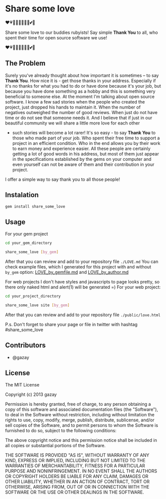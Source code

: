 # Share some love

:heart::heartpulse::green_heart::yellow_heart::heartbeat::blue_heart::revolving_hearts::purple_heart::two_hearts::sparkling_heart:

Share some love to our buddies rubyists! Say simple **Thank You** to
all, who spent their time for open source software we use!

:heart::heartpulse::green_heart::yellow_heart::heartbeat::blue_heart::revolving_hearts::purple_heart::two_hearts::sparkling_heart:

## The Problem

Surely you've already thought about how important it is sometimes – to say
**Thank You**. How nice it is - get those thanks in your address. Especially if
it's no thanks for what you had to do or have done because it's your
job, but because you have done something as a hobby and this is
something very beneficial to someone else. At the moment I'm talking
about open source software. I know a few sad stories when the people who created the
project, just dropped his hands to maintain it. When the number of
negatives outweighed the number of good reviews. When just do not have
time or do not see that someone needs it. And I believe that if just in our
beautiful community we will share a little more love for each other
- such stories will become a lot rarer! It's so easy - to say **Thank You**
to those who made part of your job. Who spent their free time to
support a project in an efficient condition. Who in the end allows you
by their work to earn money and experience easier. All these
people are certainly getting a lot of good words in his address, but
most of them just appear in the specifications established by the gems
on your computer and even yourself can not be aware of them and their
contribution in your project.

I offer a simple way to say thank you to all those people!

## Instalation

```bash
gem install share_some_love
```

## Usage

For your gem project
```bash
cd your_gem_directory

share_some_love [by_gem]
```

After that you can review and add to your repository file `./LOVE.md`
You can check example files, which I generated for this project with and
without `by_gem` option:
[LOVE_by_gemfile.md](https://github.com/gazay/share_some_love/blob/master/LOVE_by_gem.md)
and
[LOVE_by_author.md](https://github.com/gazay/share_some_love/blob/master/LOVE_by_author.md)

For web projects I don't have styles and javascripts to page looks
pretty, so there only naked html and alert(1) will be generated =)
For your web project:
```bash
cd your_project_directory

share_some_love site [by_gem]
```

After that you can review and add to your repository file `./public/love.html`


P.s. Don't forget to share your page or file in twitter with hashtag #share_some_love

## Contributors

* @gazay

## License

The MIT License

Copyright (c) 2013 gazay

Permission is hereby granted, free of charge, to any person obtaining a copy of this software and associated documentation files (the "Software"), to deal in the Software without restriction, including without limitation the rights to use, copy, modify, merge, publish, distribute, sublicense, and/or sell copies of the Software, and to permit persons to whom the Software is furnished to do so, subject to the following conditions:

The above copyright notice and this permission notice shall be included in all copies or substantial portions of the Software.

THE SOFTWARE IS PROVIDED "AS IS", WITHOUT WARRANTY OF ANY KIND, EXPRESS OR IMPLIED, INCLUDING BUT NOT LIMITED TO THE WARRANTIES OF MERCHANTABILITY, FITNESS FOR A PARTICULAR PURPOSE AND NONINFRINGEMENT. IN NO EVENT SHALL THE AUTHORS OR COPYRIGHT HOLDERS BE LIABLE FOR ANY CLAIM, DAMAGES OR OTHER LIABILITY, WHETHER IN AN ACTION OF CONTRACT, TORT OR OTHERWISE, ARISING FROM, OUT OF OR IN CONNECTION WITH THE SOFTWARE OR THE USE OR OTHER DEALINGS IN THE SOFTWARE.
